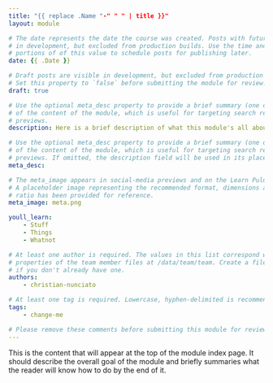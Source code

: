 ```yaml
---
title: "{{ replace .Name "-" " " | title }}"
layout: module

# The date represents the date the course was created. Posts with future dates are visible
# in development, but excluded from production builds. Use the time and timezone-offset
# portions of of this value to schedule posts for publishing later.
date: {{ .Date }}

# Draft posts are visible in development, but excluded from production builds.
# Set this property to `false` before submitting the module for review.
draft: true

# Use the optional meta_desc property to provide a brief summary (one or two sentences)
# of the content of the module, which is useful for targeting search results or social-media
# previews.
description: Here is a brief description of what this module's all about.

# Use the optional meta_desc property to provide a brief summary (one or two sentences)
# of the content of the module, which is useful for targeting search results or social-media
# previews. If omitted, the description field will be used in its place.
meta_desc:

# The meta_image appears in social-media previews and on the Learn Pulumi home page.
# A placeholder image representing the recommended format, dimensions and aspect
# ratio has been provided for reference.
meta_image: meta.png

youll_learn:
    - Stuff
    - Things
    - Whatnot

# At least one author is required. The values in this list correspond with the `id`
# properties of the team member files at /data/team/team. Create a file for yourself
# if you don't already have one.
authors:
    - christian-nunciato

# At least one tag is required. Lowercase, hyphen-delimited is recommended.
tags:
    - change-me

# Please remove these comments before submitting this module for review.
---
```


This is the content that will appear at the top of the module index page. It should
describe the overall goal of the module and briefly summaries what the reader will know
how to do by the end of it.
